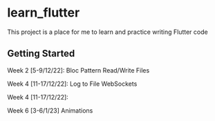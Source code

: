 # learn_flutter

This project is a place for me to learn and practice writing
Flutter code

## Getting Started

Week 2 [5-9/12/22]:
Bloc Pattern
Read/Write Files

Week 4 [11-17/12/22]:
Log to File
WebSockets

Week 4 [11-17/12/22]:

Week 6 [3-6/1/23]
Animations